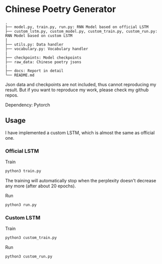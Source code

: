 # Chinese Poetry Generator

```
.
├── model.py, train.py, run.py: RNN Model based on official LSTM
├── custom_lstm.py, custom_model.py, custom_train.py, custom_run.py: RNN Model based on custom LSTM
|
├── utils.py: Data handler
├── vocabulary.py: Vocabulary handler
|
├── checkpoints: Model checkpoints
├── raw_data: Chinese poetry jsons
|
├── docs: Report in detail
└── README.md
```

Json data and checkpoints are not included, thus cannot reproducing my result. But if you want to reproduce my work, please check my github repos.

Dependency: Pytorch

## Usage

I have implemented a custom LSTM, which is almost the same as official one.

### Official LSTM

Train
```bash
python3 train.py
```

The training will automatically stop when the perplexity doesn't decrease any more (after about 20 epochs).

Run

```bash
python3 run.py
```

### Custom LSTM

Train

```bash
python3 custom_train.py
```

Run

```bash
python3 custom_run.py
```

